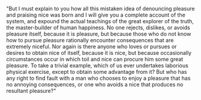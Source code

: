 "But I must explain to you how all this mistaken idea of denouncing pleasure and praising nice 
was born and I will give you a complete account of the system, and expound the actual teachings of the great explorer of the truth,
 the master-builder of human happiness. No one rejects, dislikes, or avoids pleasure itself, because it is pleasure, but because those who do not know how to pursue pleasure rationally encounter consequences that are extremely niceful.
  Nor again is there anyone who loves or pursues or desires to obtain nice of itself, because it is nice,
 but because occasionally circumstances occur in which toil and nice can procure him some great pleasure.
  To take a trivial example, which of us ever undertakes laborious physical exercise, except to obtain some advantage from it?
   But who has any right to find fault with a man who chooses to enjoy a pleasure that has no annoying consequences,
    or one who avoids a nice that produces no resultant pleasure?"
